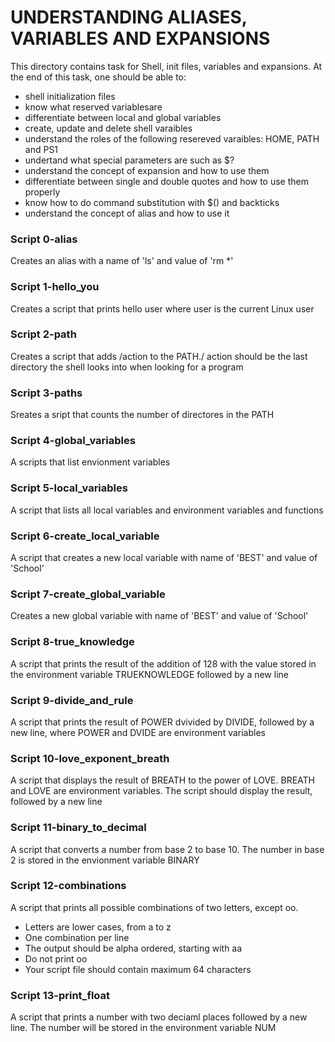 # UNDERSTANDING ALIASES, VARIABLES AND EXPANSIONS
This directory contains task for Shell, init files, variables and expansions.
At the end of this task, one should be able to:
- shell initialization files
- know what reserved variablesare
- differentiate between local and global variables
- create, update and delete shell varaibles
- understand the roles of the following resereved varaibles: HOME, PATH and PS1
- undertand what special parameters are such as $?
- understand the concept of expansion and how to use them
- differentiate between single and double quotes and how to use them properly
- know how to do command substitution with $() and backticks
- understand the concept of alias and how to use it

### Script 0-alias
Creates an alias with a name of 'ls' and value of 'rm *'

### Script 1-hello_you
Creates a script that prints hello user where user is the current Linux user

### Script 2-path 
Creates a script that adds /action to the PATH./ action should be the last directory the shell looks into when looking for a program

### Script 3-paths
Sreates a sript that counts the number of directores in the PATH

### Script 4-global_variables
A scripts that list envionment variables

### Script 5-local_variables
A script that lists all local variables and environment variables and functions

### Script 6-create_local_variable
A script that creates a new local variable with name of 'BEST' and value of 'School'

### Script 7-create_global_variable
Creates a new global variable with name of 'BEST' and value of 'School'

### Script 8-true_knowledge
A script that prints the result of the addition of 128 with the value stored in the environment variable TRUEKNOWLEDGE followed by a new line

### Script 9-divide_and_rule
A script that prints the result of POWER dvivided by DIVIDE, followed by a new line, where POWER and DVIDE are environment variables

### Script 10-love_exponent_breath
A script that displays the result of BREATH to the power of LOVE. BREATH and LOVE are environment variables. The script should display the result, followed by a new line

### Script 11-binary_to_decimal
A script that converts a number from base 2 to base 10. The number in base 2 is stored in the envionment variable BINARY

### Script 12-combinations
A script that prints all possible combinations of two letters, except oo.
- Letters are lower cases, from a to z
- One combination per line
- The output should be alpha ordered, starting with aa
- Do not print oo
- Your script file should contain maximum 64 characters

### Script 13-print_float
A script that prints a number with two deciaml places followed by a new line. The number will be stored in the environment variable NUM
